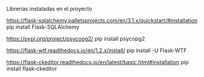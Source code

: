 
Librerías instaladas en el proyecto

https://flask-sqlalchemy.palletsprojects.com/en/3.1.x/quickstart/#installation
pip install Flask-SQLAlchemy

https://pypi.org/project/psycopg2/
pip install psycopg2

https://flask-wtf.readthedocs.io/en/1.2.x/install/
pip install -U Flask-WTF

https://flask-ckeditor.readthedocs.io/en/latest/basic.html#installation
 pip install flask-ckeditor